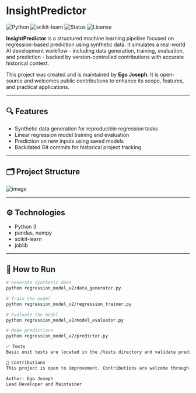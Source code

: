 # InsightPredictor
![Python](https://img.shields.io/badge/Python-3.9-blue)
![scikit-learn](https://img.shields.io/badge/Scikit--Learn-Regression-orange)
![Status](https://img.shields.io/badge/Status-Maintained-brightgreen)
![License](https://img.shields.io/badge/License-MIT-informational)

**InsightPredictor** is a structured machine learning pipeline focused on regression-based prediction using synthetic data. It simulates a real-world AI development workflow - including data generation, training, evaluation, and prediction - backed by version-controlled contributions with accurate historical context.

This project was created and is maintained by **Ego Joseph**. It is open-source and welcomes public contributions to enhance its scope, features, and practical applications.

---

## 🔍 Features

- Synthetic data generation for reproducible regression tasks
- Linear regression model training and evaluation
- Prediction on new inputs using saved models
- Backdated Git commits for historical project tracking

---

## 🗂️ Project Structure

![image](https://github.com/user-attachments/assets/40712264-5d2d-4498-8063-b006fcbfdc82)


---

## ⚙️ Technologies

- Python 3
- pandas, numpy
- scikit-learn
- joblib

---

## 🚀 How to Run

```bash
# Generate synthetic data
python regression_model_v2/data_generator.py

# Train the model
python regression_model_v2/regression_trainer.py

# Evaluate the model
python regression_model_v2/model_evaluator.py

# Make predictions
python regression_model_v2/predictor.py

✅ Tests
Basic unit tests are located in the /tests directory and validate prediction pipeline functionality.

🤝 Contributions
This project is open to improvement. Contributions are welcome through pull requests and issues.

Author: Ego Joseph
Lead Developer and Maintainer  
